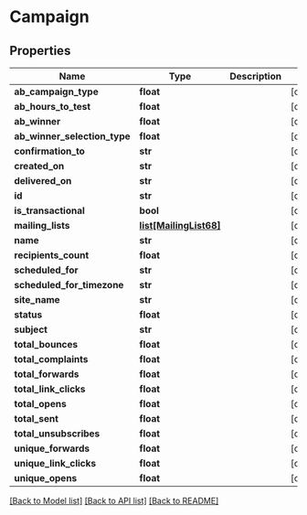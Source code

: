 # Campaign

## Properties
Name | Type | Description | Notes
------------ | ------------- | ------------- | -------------
**ab_campaign_type** | **float** |  | [optional] 
**ab_hours_to_test** | **float** |  | [optional] 
**ab_winner** | **float** |  | [optional] 
**ab_winner_selection_type** | **float** |  | [optional] 
**confirmation_to** | **str** |  | [optional] 
**created_on** | **str** |  | [optional] 
**delivered_on** | **str** |  | [optional] 
**id** | **str** |  | [optional] 
**is_transactional** | **bool** |  | [optional] 
**mailing_lists** | [**list[MailingList68]**](MailingList68.md) |  | [optional] 
**name** | **str** |  | [optional] 
**recipients_count** | **float** |  | [optional] 
**scheduled_for** | **str** |  | [optional] 
**scheduled_for_timezone** | **str** |  | [optional] 
**site_name** | **str** |  | [optional] 
**status** | **float** |  | [optional] 
**subject** | **str** |  | [optional] 
**total_bounces** | **float** |  | [optional] 
**total_complaints** | **float** |  | [optional] 
**total_forwards** | **float** |  | [optional] 
**total_link_clicks** | **float** |  | [optional] 
**total_opens** | **float** |  | [optional] 
**total_sent** | **float** |  | [optional] 
**total_unsubscribes** | **float** |  | [optional] 
**unique_forwards** | **float** |  | [optional] 
**unique_link_clicks** | **float** |  | [optional] 
**unique_opens** | **float** |  | [optional] 

[[Back to Model list]](../README.md#documentation-for-models) [[Back to API list]](../README.md#documentation-for-api-endpoints) [[Back to README]](../README.md)


